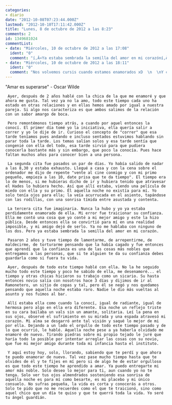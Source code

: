 ```yaml
---
categories:
- diario
date: "2012-10-08T07:23:44.000Z"
lastmod: "2012-10-10T17:11:42.000Z"
title: "Lunes, 8 de octubre de 2012 a las 8:23"
comments: 2
id: 1349681024
commentList:
- date: "Miércoles, 10 de octubre de 2012 a las 17:08"
  ident: "0"
  comment: "í‚Â«Ya estaba sembrada la semilla del amor en mi corazóní‚Â» jajaja... eso ha sonado muy cursi, tío. Pero una historia muy bonita... aunque sea de amor no correspondido, de momento."
- date: "Miércoles, 10 de octubre de 2012 a las 18:11"
  ident: "0"
  comment: "Nos volvemos cursis cuando estamos enamorados xD  \n  \nY como bien dices, \"de momento\" jejeje. Pocas veces se nos dan una 2í‚Âª oportunidad. Ya desperdicié mi ocasión, no estoy dispuesto a cometer ningun error!"
---
```


"Amar es superarse" - Oscar Wilde  
  
     Ayer, después de 2 años hablé con la chica de la que me enamoré y que ahora me gusta. Tal vez ya no la amo, todo este tiempo cada uno ha estado en otras relaciones y en ellas hemos amado por igual a nuestra pareja. Si algo nos caracteriza es que ambos salimos de la relación con un sabor amargo de boca.  
  
     Pero remontémonos tiempo atrás, a cuando por aquel entonces la conocí. El primer día tomé yo la iniciativa, ella quería salir a correr y yo le dije de ir. Curioso el concepto de "correr" que esa tarde teníamos pues andando e incluso sentados estuvimos hablando sin parar toda la tarde. Los temas salían solos y esa tarde sentía que congenié con ella del todo, esa tarde sirvió para que pudiera conocerla bastante más y sin embargo, que poco la conocía. Pues hace faltan muchos años para conocer bien a una persona.  
  
     La segunda cita fue pasados un par de días. Yo había salido de nadar a las 8,30 y estaba exhausto. Llegué a casa y con la cena sobre el ordenador me dijo de repente "vente al cine conmigo y con mi primo pequeño, empieza a las 10, date prisa que te da tiempo". El tiempo era lo de menos, si me hubieras dicho de ir y hubiera tenido que atravesar el Hades lo hubiera hecho. Así que allí estaba, viendo una película de miedo con ella y su primo. Él aquella noche no existía para mí. Yo solo tenía ojos para ella; la veía acurrucada en el asiento, tapándose con las rodillas, con una sonrisa tímida entre asustada y contenta.  
  
     La tercera cita fue imaginaria. Nunca la hubo y yo ya estaba perdidamente enamorado de ella. Mi error fue traicionar su confianza. Ella me contó una cosa que yo conté a mi mejor amigo y este la hizo pública. Desde entonces ella se convirtió para mí en una realidad imposible, y mi amigo dejó de serlo. Ya no me hablaba con ninguno de los dos. Pero ya estaba sembrada la semilla del amor en mi corazón.   
  
     Pasaron 2 años y tuve tiempo de lamentarme, de arrepentirme, de maldecirme, de torturarme pensando que la había cagado y fue entonces que aprendí que la confianza es una de las cosas más nobles que entregamos a las personas, que si te alguien te da su confianza debes guardarla como si fuera tu vida.  
  
     Ayer, después de todo este tiempo hablé con ella. No la he seguido mucho todo este tiempo y poco he sabido de ella, me desenamoré... el tiempo y otras chicas hicieron su trabajo como un sicario. Su hasta entonces novio salía con nosotros hace 3 días y dijimos de ir al Ramonetero, un sitio de copas y tal, pero él se negó y nos quedamos pensando que aquella noche estaba raro. Nadie le dio más vueltas al asunto y nos fuimos al bar.   
  
     Allí estaba ella como cuando la conocí, igual de radiante, igual de hermosa pero algo en ella era diferente. Esa noche un reflejo triste en su cara bailaba un vals sin un amante, solitaria. Leí la pena en sus ojos, observé el sufrimiento en su mirada y una espada atravesó mi corazón. Mi alma se desgarró ante tal visión y saqué lo mejor de mi por ella. Dejando a un lado el orgullo de todo este tiempo pasado y de lo que ocurrió, le hablé. Aquella noche pese a ya haberla olvidado me enamoré de nuevo. Tirando piedras sobre mi propio tejado le juré que haría todo lo posible por intentar arreglar las cosas con su novio, que fue mi mejor amigo durante toda mi infancia hasta el instituto.   
  
     Y aquí estoy hoy, solo, llorando, sabiendo que te perdí y que ahora te puedo enamorar de nuevo. Tal vez pase mucho tiempo hasta que te olvides de él y te fijes en mí pero si de algo he de estar orgulloso es que todo este tiempo he aprendido a amar. Ya puedo entregarte mi amor más noble. Solo deseo lo mejor para ti, aun cuando yo no te tenga. Solo ver tus ojos almendrados sosteniendo esa sonrisa de aquella noche es para mí como besarte, es mi placebo y mi único consuelo. No sufras pequeña, la vida es corta y conocerás a otros. Solo te pido que no me recuerdes como el que te traicionó, sino como aquel chico que un día te quiso y que te querrá toda la vida. Yo seré tu ángel guardián.